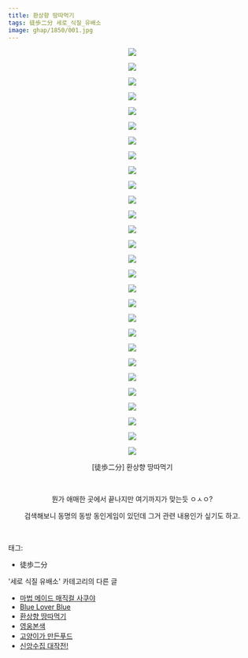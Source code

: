 ```yaml
---
title: 환상향 땅따먹기
tags: 徒歩二分 세로_식질_유배소
image: ghap/1850/001.jpg
---
```

<div class="article">
<p style="text-align: center; clear: none; float: none;"><img src="{{ site.nasurl }}/ghap/1850/001.jpg"/></p>
<p style="text-align: center; clear: none; float: none;"><img src="{{ site.nasurl }}/ghap/1850/002.jpg"/></p>
<p style="text-align: center; clear: none; float: none;"><img src="{{ site.nasurl }}/ghap/1850/003.jpg"/></p>
<p style="text-align: center; clear: none; float: none;"><img src="{{ site.nasurl }}/ghap/1850/004.jpg"/></p>
<p style="text-align: center; clear: none; float: none;"><img src="{{ site.nasurl }}/ghap/1850/005.jpg"/></p>
<p style="text-align: center; clear: none; float: none;"><img src="{{ site.nasurl }}/ghap/1850/006.jpg"/></p>
<p style="text-align: center; clear: none; float: none;"><img src="{{ site.nasurl }}/ghap/1850/007.jpg"/></p>
<p style="text-align: center; clear: none; float: none;"><img src="{{ site.nasurl }}/ghap/1850/008.jpg"/></p>
<p style="text-align: center; clear: none; float: none;"><img src="{{ site.nasurl }}/ghap/1850/009.jpg"/></p>
<p style="text-align: center; clear: none; float: none;"><img src="{{ site.nasurl }}/ghap/1850/010.jpg"/></p>
<p style="text-align: center; clear: none; float: none;"><img src="{{ site.nasurl }}/ghap/1850/011.jpg"/></p>
<p style="text-align: center; clear: none; float: none;"><img src="{{ site.nasurl }}/ghap/1850/012.jpg"/></p>
<p style="text-align: center; clear: none; float: none;"><img src="{{ site.nasurl }}/ghap/1850/013.jpg"/></p>
<p style="text-align: center; clear: none; float: none;"><img src="{{ site.nasurl }}/ghap/1850/014.jpg"/></p>
<p style="text-align: center; clear: none; float: none;"><img src="{{ site.nasurl }}/ghap/1850/015.jpg"/></p>
<p style="text-align: center; clear: none; float: none;"><img src="{{ site.nasurl }}/ghap/1850/016.jpg"/></p>
<p style="text-align: center; clear: none; float: none;"><img src="{{ site.nasurl }}/ghap/1850/017.jpg"/></p>
<p style="text-align: center; clear: none; float: none;"><img src="{{ site.nasurl }}/ghap/1850/018.jpg"/></p>
<p style="text-align: center; clear: none; float: none;"><img src="{{ site.nasurl }}/ghap/1850/019.jpg"/></p>
<p style="text-align: center; clear: none; float: none;"><img src="{{ site.nasurl }}/ghap/1850/020.jpg"/></p>
<p style="text-align: center; clear: none; float: none;"><img src="{{ site.nasurl }}/ghap/1850/021.jpg"/></p>
<p style="text-align: center; clear: none; float: none;"><img src="{{ site.nasurl }}/ghap/1850/022.jpg"/></p>
<p style="text-align: center; clear: none; float: none;"><img src="{{ site.nasurl }}/ghap/1850/023.jpg"/></p>
<p style="text-align: center; clear: none; float: none;"><img src="{{ site.nasurl }}/ghap/1850/024.jpg"/></p>
<p style="text-align: center; clear: none; float: none;"><img src="{{ site.nasurl }}/ghap/1850/025.jpg"/></p>
<p style="text-align: center; clear: none; float: none;"><img src="{{ site.nasurl }}/ghap/1850/026.jpg"/></p>
<p style="text-align: center; clear: none; float: none;"><img src="{{ site.nasurl }}/ghap/1850/027.jpg"/></p>
<p style="text-align: center; clear: none; float: none;"><img src="{{ site.nasurl }}/ghap/1850/028.jpg"/></p>
<p style="text-align: center; clear: none; float: none;">[徒歩二分] 환상향 땅따먹기</p>
<p style="text-align: center; clear: none; float: none;"><br/></p>
<p style="text-align: center; clear: none; float: none;">뭔가 애매한 곳에서 끝나지만 여기까지가 맞는듯 ㅇㅅㅇ?</p>
<p style="text-align: center; clear: none; float: none;">검색해보니 동명의 동방 동인게임이 있던데 그거 관련 내용인가 싶기도 하고.</p>
<p><br/></p>
</div><div class="tagTrail">
<p>태그: </p>
<ul>
<li>徒歩二分</li>
</ul>
</div><div class="another">
<p>'세로 식질 유배소' 카테고리의 다른 글</p>
<ul>
<li><a href="/2016-08-30-ghap_1920">마법 메이드 매직컬 사쿠야</a></li>
<li><a href="/2016-08-27-ghap_1860">Blue Lover Blue</a></li>
<li><a href="/2016-08-26-ghap_1850">환상향 땅따먹기</a></li>
<li><a href="/2016-08-23-ghap_1794">영웅본색</a></li>
<li><a href="/2016-08-23-ghap_1792">고양이가 만든푸드</a></li>
<li><a href="/2016-08-21-ghap_1747">신앙수집 대작전!</a></li>
</ul>
</div><div class="cb_module cb_fluid">
<div class="cb_wrt cb_profile">
</div><!-- commentList close -->
</div>